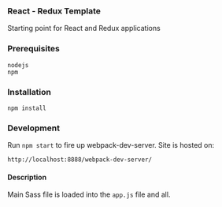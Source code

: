 ### React - Redux Template

Starting point for React and Redux applications

### Prerequisites
```
nodejs
npm
```

### Installation
```
npm install
```

### Development
Run `npm start` to fire up webpack-dev-server. Site is hosted on:
```
http://localhost:8888/webpack-dev-server/
```

#### Description

Main Sass file is loaded into the `app.js` file and all.
